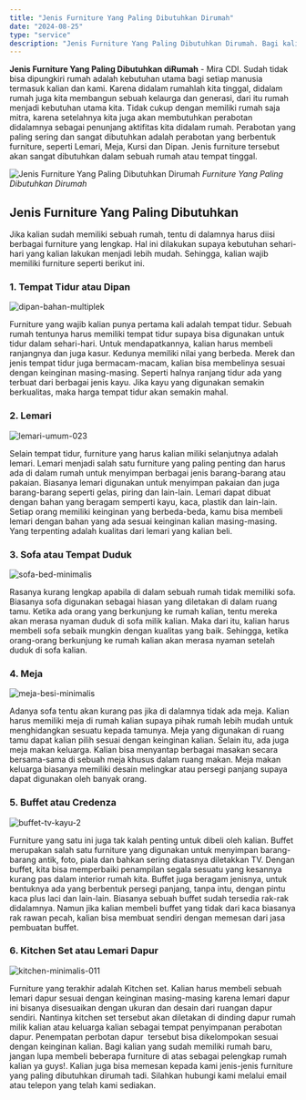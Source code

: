 ```yaml
---
title: "Jenis Furniture Yang Paling Dibutuhkan Dirumah"
date: "2024-08-25"
type: "service"
description: "Jenis Furniture Yang Paling Dibutuhkan Dirumah. Bagi kalian yang sudah memiliki rumah baru, jangan lupa membeli beberapa furniture di atas sebagai pelengkap..."
---
```


**Jenis Furniture Yang Paling Dibutuhkan diRumah** - Mira CDI. Sudah tidak bisa dipungkiri rumah adalah kebutuhan utama bagi setiap manusia termasuk kalian dan kami. Karena didalam rumahlah kita tinggal, didalam rumah juga kita membangun sebuah kelaurga dan generasi, dari itu rumah menjadi kebutuhan utama kita. Tidak cukup dengan memiliki rumah saja mitra, karena setelahnya kita juga akan membutuhkan perabotan didalamnya sebagai penunjang aktifitas kita didalam rumah. Perabotan yang paling sering dan sangat dibutuhkan adalah perabotan yang berbentuk furniture, seperti Lemari, Meja, Kursi dan Dipan. Jenis furniture tersebut akan sangat dibutuhkan dalam sebuah rumah atau tempat tinggal.

![Jenis Furniture Yang Paling Dibutuhkan Dirumah](/images/blog/lemari-umum-032.jpg)
*Furniture Yang Paling Dibutuhkan Dirumah*

## Jenis Furniture Yang Paling Dibutuhkan
Jika kalian sudah memiliki sebuah rumah, tentu di dalamnya harus diisi berbagai furniture yang lengkap. Hal ini dilakukan supaya kebutuhan sehari-hari yang kalian lakukan menjadi lebih mudah. Sehingga, kalian wajib memiliki furniture seperti berikut ini.
### 1\. Tempat Tidur atau Dipan

![dipan-bahan-multiplek](/images/blog/dipan-klasik-indonesia.jpg)

Furniture yang wajib kalian punya pertama kali adalah tempat tidur. Sebuah rumah tentunya harus memiliki tempat tidur supaya bisa digunakan untuk tidur dalam sehari-hari. Untuk mendapatkannya, kalian harus membeli ranjangnya dan juga kasur. Kedunya memiliki nilai yang berbeda.
Merek dan jenis tempat tidur juga bermacam-macam, kalian bisa membelinya sesuai dengan keinginan masing-masing. Seperti halnya ranjang tidur ada yang terbuat dari berbagai jenis kayu. Jika kayu yang digunakan semakin berkualitas, maka harga tempat tidur akan semakin mahal.
### 2\. Lemari

![lemari-umum-023](/images/blog/lemari-umum-023.jpg)

Selain tempat tidur, furniture yang harus kalian miliki selanjutnya adalah lemari. Lemari menjadi salah satu furniture yang paling penting dan harus ada di dalam rumah untuk menyimpan berbagai jenis barang-barang atau pakaian. Biasanya lemari digunakan untuk menyimpan pakaian dan juga barang-barang seperti gelas, piring dan lain-lain.
Lemari dapat dibuat dengan bahan yang beragam semperti kayu, kaca, plastik dan lain-lain. Setiap orang memiliki keinginan yang berbeda-beda, kamu bisa membeli lemari dengan bahan yang ada sesuai keinginan kalian masing-masing. Yang terpenting adalah kualitas dari lemari yang kalian beli.
### 3\. Sofa atau Tempat Duduk

![sofa-bed-minimalis](/images/blog/sofa-bed-minimalis.jpg)

Rasanya kurang lengkap apabila di dalam sebuah rumah tidak memiliki sofa. Biasanya sofa digunakan sebagai hiasan yang diletakan di dalam ruang tamu. Ketika ada orang yang berkunjung ke rumah kalian, tentu mereka akan merasa nyaman duduk di sofa milik kalian.
Maka dari itu, kalian harus membeli sofa sebaik mungkin dengan kualitas yang baik. Sehingga, ketika orang-orang berkunjung ke rumah kalian akan merasa nyaman setelah duduk di sofa kalian.
### 4\. Meja

![meja-besi-minimalis](/images/blog/meja-besi-minimalis.jpg)

Adanya sofa tentu akan kurang pas jika di dalamnya tidak ada meja. Kalian harus memiliki meja di rumah kalian supaya pihak rumah lebih mudah untuk menghidangkan sesuatu kepada tamunya. Meja yang digunakan di ruang tamu dapat kalian pilih sesuai dengan keinginan kalian.
Selain itu, ada juga meja makan keluarga. Kalian bisa menyantap berbagai masakan secara bersama-sama di sebuah meja khusus dalam ruang makan. Meja makan keluarga biasanya memiliki desain melingkar atau persegi panjang supaya dapat digunakan oleh banyak orang.
### 5\. Buffet atau Credenza

![buffet-tv-kayu-2](/images/blog/buffet-tv-kayu-2.jpg)

Furniture yang satu ini juga tak kalah penting untuk dibeli oleh kalian. Buffet merupakan salah satu furniture yang digunakan untuk menyimpan barang-barang antik, foto, piala dan bahkan sering diatasnya diletakkan TV. Dengan buffet, kita bisa memperbaiki penampilan segala sesuatu yang kesannya kurang pas dalam interior rumah kita.
Buffet juga beragam jenisnya, untuk bentuknya ada yang berbentuk persegi panjang, tanpa intu, dengan pintu kaca plus laci dan lain-lain. Biasanya sebuah buffet sudah tersedia rak-rak didalamnya. Namun jika kalian membeli buffet yang tidak dari kaca biasanya rak rawan pecah, kalian bisa membuat sendiri dengan memesan dari jasa pembuatan buffet.
### 6\. Kitchen Set atau Lemari Dapur

![kitchen-minimalis-011](/images/blog/kitchen-minimalis-011.jpg)

Furniture yang terakhir adalah Kitchen set. Kalian harus membeli sebuah lemari dapur sesuai dengan keinginan masing-masing karena lemari dapur ini bisanya disesuaikan dengan ukuran dan desain dari ruangan dapur sendiri. Nantinya kitchen set tersebut akan diletakan di dinding dapur rumah milik kalian atau keluarga kalian sebagai tempat penyimpanan perabotan dapur. Penempatan perbotan dapur  tersebut bisa dikelompokan sesuai dengan keinginan kalian.
Bagi kalian yang sudah memiliki rumah baru, jangan lupa membeli beberapa furniture di atas sebagai pelengkap rumah kalian ya guys!. Kalian juga bisa memesan kepada kami jenis-jenis furniture yang paling dibutuhkan dirumah tadi. Silahkan hubungi kami melalui email atau telepon yang telah kami sediakan.
